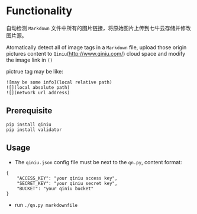 # Functionality
 
自动检测 `Markdown` 文件中所有的图片链接，将原始图片上传到七牛云存储并修改图片源。

Atomatically detect all of image tags in a `Markdown` file, upload those origin pictures content to `Qiniu`(http://www.qiniu.com/) cloud space and modify the image link in `()`

pictrue tag may be like:

```
![may be some info](local relative path)
![](local absolute path)
![](network url address)
```

## Prerequisite

```
pip install qiniu
pip install validator
```

## Usage

* The `qiniu.json` config file must be next to the `qn.py`, content format:

```
{
    "ACCESS_KEY": "your qiniu access key",
    "SECRET_KEY": "your qiniu secret key",
    "BUCKET": "your qiniu bucket"
}
```

* run `./qn.py markdownfile`
